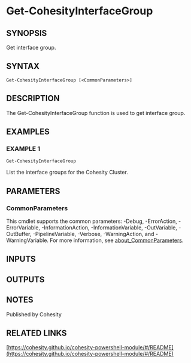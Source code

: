 # Get-CohesityInterfaceGroup

## SYNOPSIS
Get interface group.

## SYNTAX

```
Get-CohesityInterfaceGroup [<CommonParameters>]
```

## DESCRIPTION
The Get-CohesityInterfaceGroup function is used to get interface group.

## EXAMPLES

### EXAMPLE 1
```
Get-CohesityInterfaceGroup
```

List the interface groups for the Cohesity Cluster.

## PARAMETERS

### CommonParameters
This cmdlet supports the common parameters: -Debug, -ErrorAction, -ErrorVariable, -InformationAction, -InformationVariable, -OutVariable, -OutBuffer, -PipelineVariable, -Verbose, -WarningAction, and -WarningVariable. For more information, see [about_CommonParameters](http://go.microsoft.com/fwlink/?LinkID=113216).

## INPUTS

## OUTPUTS

## NOTES
Published by Cohesity

## RELATED LINKS

[https://cohesity.github.io/cohesity-powershell-module/#/README](https://cohesity.github.io/cohesity-powershell-module/#/README)


